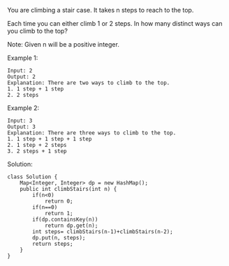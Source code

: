 You are climbing a stair case. It takes n steps to reach to the top.

Each time you can either climb 1 or 2 steps. In how many distinct ways can you climb to the top?

Note: Given n will be a positive integer.

Example 1:
```
Input: 2
Output: 2
Explanation: There are two ways to climb to the top.
1. 1 step + 1 step
2. 2 steps
```
Example 2:
```
Input: 3
Output: 3
Explanation: There are three ways to climb to the top.
1. 1 step + 1 step + 1 step
2. 1 step + 2 steps
3. 2 steps + 1 step
```

Solution:
```
class Solution {
    Map<Integer, Integer> dp = new HashMap();
    public int climbStairs(int n) {
        if(n<0)
            return 0;
        if(n==0)
            return 1;
        if(dp.containsKey(n))
            return dp.get(n);
        int steps= climbStairs(n-1)+climbStairs(n-2);
        dp.put(n, steps);
        return steps; 
    }
}
```
